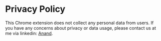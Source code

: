 # Privacy Policy

This Chrome extension does not collect any personal data from users.
If you have any concerns about privacy or data usage, please contact us at me via linkedin: [Anand](https://www.linkedin.com/in/anand28/).
